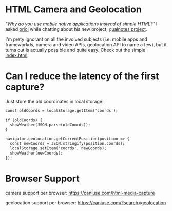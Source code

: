 # HTML Camera and Geolocation

_"Why do you use mobile native applications instead of simple HTML?"_ I asked [oriol](https://github.com/orioli) while chatting about his new project, [qualnotes project](https://qualnotes.com/).

I'm prety ignorant on all the involved subjects (i.e. mobile apps and frameworkds, camera and video APIs, geolocation API to name a few), but it turns out is actually possible and quite easy. Check out the simple [index.html](https://github.com/marcmagransdeabril/html_camera_and_geolocation/blob/main/index.html).

# Can I reduce the latency of the first capture?

Just store the old coordinates in local storage:

```html
const oldCoords = localStorage.getItem('coords');

if (oldCoords) {
  showWeather(JSON.parse(oldCoords));
}

navigator.geolocation.getCurrentPosition(position => {
  const newCoords = JSON.stringify(position.coords);
  localStorage.setItem('coords', newCoords);
  showWeather(newCoords);
});
```

# Browser Support

camera support per browser: https://caniuse.com/html-media-capture

geolocation support per browser: https://caniuse.com/?search=geolocation

